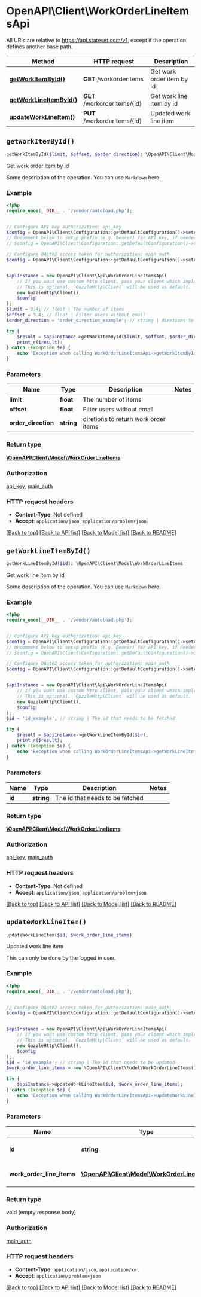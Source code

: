 # OpenAPI\Client\WorkOrderLineItemsApi

All URIs are relative to https://api.stateset.com/v1, except if the operation defines another base path.

| Method | HTTP request | Description |
| ------------- | ------------- | ------------- |
| [**getWorkItemById()**](WorkOrderLineItemsApi.md#getWorkItemById) | **GET** /workorderitems | Get work order item by id |
| [**getWorkLineItemById()**](WorkOrderLineItemsApi.md#getWorkLineItemById) | **GET** /workorderitems/{id} | Get work line item by id |
| [**updateWorkLineItem()**](WorkOrderLineItemsApi.md#updateWorkLineItem) | **PUT** /workorderitems/{id} | Updated work line item |


## `getWorkItemById()`

```php
getWorkItemById($limit, $offset, $order_direction): \OpenAPI\Client\Model\WorkOrderLineItems
```

Get work order item by id

Some description of the operation. You can use `Markdown` here.

### Example

```php
<?php
require_once(__DIR__ . '/vendor/autoload.php');


// Configure API key authorization: api_key
$config = OpenAPI\Client\Configuration::getDefaultConfiguration()->setApiKey('api_key', 'YOUR_API_KEY');
// Uncomment below to setup prefix (e.g. Bearer) for API key, if needed
// $config = OpenAPI\Client\Configuration::getDefaultConfiguration()->setApiKeyPrefix('api_key', 'Bearer');

// Configure OAuth2 access token for authorization: main_auth
$config = OpenAPI\Client\Configuration::getDefaultConfiguration()->setAccessToken('YOUR_ACCESS_TOKEN');


$apiInstance = new OpenAPI\Client\Api\WorkOrderLineItemsApi(
    // If you want use custom http client, pass your client which implements `GuzzleHttp\ClientInterface`.
    // This is optional, `GuzzleHttp\Client` will be used as default.
    new GuzzleHttp\Client(),
    $config
);
$limit = 3.4; // float | The number of items
$offset = 3.4; // float | Filter users without email
$order_direction = 'order_direction_example'; // string | diretions to return work order items

try {
    $result = $apiInstance->getWorkItemById($limit, $offset, $order_direction);
    print_r($result);
} catch (Exception $e) {
    echo 'Exception when calling WorkOrderLineItemsApi->getWorkItemById: ', $e->getMessage(), PHP_EOL;
}
```

### Parameters

| Name | Type | Description  | Notes |
| ------------- | ------------- | ------------- | ------------- |
| **limit** | **float**| The number of items | |
| **offset** | **float**| Filter users without email | |
| **order_direction** | **string**| diretions to return work order items | |

### Return type

[**\OpenAPI\Client\Model\WorkOrderLineItems**](../Model/WorkOrderLineItems.md)

### Authorization

[api_key](../../README.md#api_key), [main_auth](../../README.md#main_auth)

### HTTP request headers

- **Content-Type**: Not defined
- **Accept**: `application/json`, `application/problem+json`

[[Back to top]](#) [[Back to API list]](../../README.md#endpoints)
[[Back to Model list]](../../README.md#models)
[[Back to README]](../../README.md)

## `getWorkLineItemById()`

```php
getWorkLineItemById($id): \OpenAPI\Client\Model\WorkOrderLineItems
```

Get work line item by id

Some description of the operation. You can use `Markdown` here.

### Example

```php
<?php
require_once(__DIR__ . '/vendor/autoload.php');


// Configure API key authorization: api_key
$config = OpenAPI\Client\Configuration::getDefaultConfiguration()->setApiKey('api_key', 'YOUR_API_KEY');
// Uncomment below to setup prefix (e.g. Bearer) for API key, if needed
// $config = OpenAPI\Client\Configuration::getDefaultConfiguration()->setApiKeyPrefix('api_key', 'Bearer');

// Configure OAuth2 access token for authorization: main_auth
$config = OpenAPI\Client\Configuration::getDefaultConfiguration()->setAccessToken('YOUR_ACCESS_TOKEN');


$apiInstance = new OpenAPI\Client\Api\WorkOrderLineItemsApi(
    // If you want use custom http client, pass your client which implements `GuzzleHttp\ClientInterface`.
    // This is optional, `GuzzleHttp\Client` will be used as default.
    new GuzzleHttp\Client(),
    $config
);
$id = 'id_example'; // string | The id that needs to be fetched

try {
    $result = $apiInstance->getWorkLineItemById($id);
    print_r($result);
} catch (Exception $e) {
    echo 'Exception when calling WorkOrderLineItemsApi->getWorkLineItemById: ', $e->getMessage(), PHP_EOL;
}
```

### Parameters

| Name | Type | Description  | Notes |
| ------------- | ------------- | ------------- | ------------- |
| **id** | **string**| The id that needs to be fetched | |

### Return type

[**\OpenAPI\Client\Model\WorkOrderLineItems**](../Model/WorkOrderLineItems.md)

### Authorization

[api_key](../../README.md#api_key), [main_auth](../../README.md#main_auth)

### HTTP request headers

- **Content-Type**: Not defined
- **Accept**: `application/json`, `application/problem+json`

[[Back to top]](#) [[Back to API list]](../../README.md#endpoints)
[[Back to Model list]](../../README.md#models)
[[Back to README]](../../README.md)

## `updateWorkLineItem()`

```php
updateWorkLineItem($id, $work_order_line_items)
```

Updated work line item

This can only be done by the logged in user.

### Example

```php
<?php
require_once(__DIR__ . '/vendor/autoload.php');


// Configure OAuth2 access token for authorization: main_auth
$config = OpenAPI\Client\Configuration::getDefaultConfiguration()->setAccessToken('YOUR_ACCESS_TOKEN');


$apiInstance = new OpenAPI\Client\Api\WorkOrderLineItemsApi(
    // If you want use custom http client, pass your client which implements `GuzzleHttp\ClientInterface`.
    // This is optional, `GuzzleHttp\Client` will be used as default.
    new GuzzleHttp\Client(),
    $config
);
$id = 'id_example'; // string | The id that needs to be updated
$work_order_line_items = new \OpenAPI\Client\Model\WorkOrderLineItems(); // \OpenAPI\Client\Model\WorkOrderLineItems | Updated reuturn object

try {
    $apiInstance->updateWorkLineItem($id, $work_order_line_items);
} catch (Exception $e) {
    echo 'Exception when calling WorkOrderLineItemsApi->updateWorkLineItem: ', $e->getMessage(), PHP_EOL;
}
```

### Parameters

| Name | Type | Description  | Notes |
| ------------- | ------------- | ------------- | ------------- |
| **id** | **string**| The id that needs to be updated | |
| **work_order_line_items** | [**\OpenAPI\Client\Model\WorkOrderLineItems**](../Model/WorkOrderLineItems.md)| Updated reuturn object | |

### Return type

void (empty response body)

### Authorization

[main_auth](../../README.md#main_auth)

### HTTP request headers

- **Content-Type**: `application/json`, `application/xml`
- **Accept**: `application/problem+json`

[[Back to top]](#) [[Back to API list]](../../README.md#endpoints)
[[Back to Model list]](../../README.md#models)
[[Back to README]](../../README.md)

